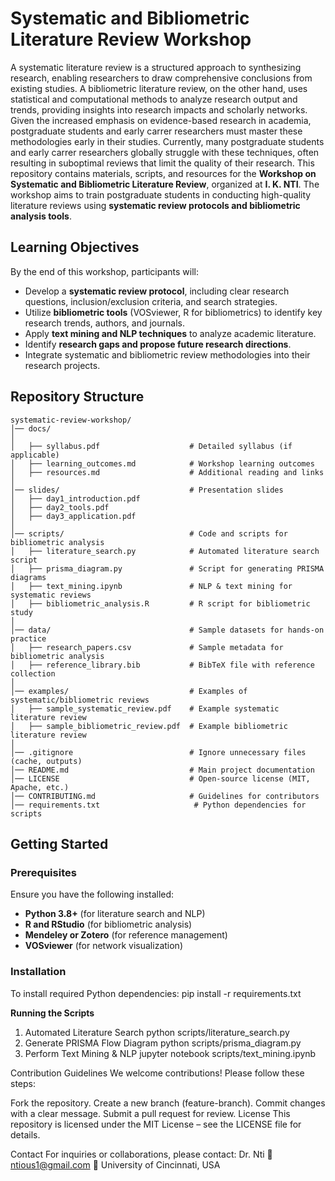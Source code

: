 # Systematic and Bibliometric Literature Review Workshop
A systematic literature review is a structured approach to synthesizing research, enabling researchers to draw comprehensive conclusions from existing studies. A bibliometric literature review, on the other hand, uses statistical and computational methods to analyze research output and trends, providing insights into research impacts and scholarly networks.
Given the increased emphasis on evidence-based research in academia, postgraduate students and early carrer researchers must master these methodologies early in their studies. Currently, many postgraduate students and early carrer researchers globally struggle with these techniques, often resulting in suboptimal reviews that limit the quality of their research. 
This repository contains materials, scripts, and resources for the **Workshop on Systematic and Bibliometric Literature Review**, organized at **I. K. NTI**. The workshop aims to train postgraduate students in conducting high-quality literature reviews using **systematic review protocols and bibliometric analysis tools**.


## Learning Objectives
By the end of this workshop, participants will:
- Develop a **systematic review protocol**, including clear research questions, inclusion/exclusion criteria, and search strategies.
- Utilize **bibliometric tools** (VOSviewer, R for bibliometrics) to identify key research trends, authors, and journals.
- Apply **text mining and NLP techniques** to analyze academic literature.
- Identify **research gaps and propose future research directions**.
- Integrate systematic and bibliometric review methodologies into their research projects.

## Repository Structure
```
systematic-review-workshop/
│── docs/                             
│             
│   ├── syllabus.pdf                    # Detailed syllabus (if applicable)
│   ├── learning_outcomes.md            # Workshop learning outcomes
│   ├── resources.md                    # Additional reading and links
│
│── slides/                             # Presentation slides
│   ├── day1_introduction.pdf
│   ├── day2_tools.pdf
│   ├── day3_application.pdf
│
│── scripts/                            # Code and scripts for bibliometric analysis
│   ├── literature_search.py            # Automated literature search script
│   ├── prisma_diagram.py               # Script for generating PRISMA diagrams
│   ├── text_mining.ipynb               # NLP & text mining for systematic reviews
│   ├── bibliometric_analysis.R         # R script for bibliometric study
│
│── data/                               # Sample datasets for hands-on practice
│   ├── research_papers.csv             # Sample metadata for bibliometric analysis
│   ├── reference_library.bib           # BibTeX file with reference collection
│
│── examples/                           # Examples of systematic/bibliometric reviews
│   ├── sample_systematic_review.pdf    # Example systematic literature review
│   ├── sample_bibliometric_review.pdf  # Example bibliometric literature review
│
│── .gitignore                          # Ignore unnecessary files (cache, outputs)
│── README.md                           # Main project documentation
│── LICENSE                             # Open-source license (MIT, Apache, etc.)
│── CONTRIBUTING.md                     # Guidelines for contributors
│── requirements.txt                     # Python dependencies for scripts
```

## Getting Started
### **Prerequisites**
Ensure you have the following installed:
- **Python 3.8+** (for literature search and NLP)
- **R and RStudio** (for bibliometric analysis)
- **Mendeley or Zotero** (for reference management)
- **VOSviewer** (for network visualization)

### **Installation**
To install required Python dependencies:
pip install -r requirements.txt

**Running the Scripts**
1. Automated Literature Search
python scripts/literature_search.py
2. Generate PRISMA Flow Diagram
python scripts/prisma_diagram.py
3. Perform Text Mining & NLP
jupyter notebook scripts/text_mining.ipynb

Contribution Guidelines
We welcome contributions! Please follow these steps:

Fork the repository.
Create a new branch (feature-branch).
Commit changes with a clear message.
Submit a pull request for review.
License
This repository is licensed under the MIT License – see the LICENSE file for details.

Contact
For inquiries or collaborations, please contact: Dr. Nti
📧 ntious1@gmail.com
📍 University of Cincinnati, USA
